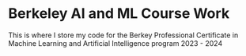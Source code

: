 # Berkeley AI and ML Course Work 

This is where I store my code for the Berkey Professional Certificate in Machine Learning and Artificial Intelligence program 2023 - 2024
